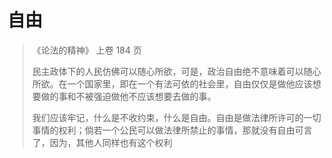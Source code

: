# 自由

> 《论法的精神》 上卷 184 页
>
> 民主政体下的人民仿佛可以随心所欲，可是，政治自由绝不意味着可以随心所欲。在一个国家里，即在一个有法可依的社会里，自由仅仅是做他应该想要做的事和不被强迫做他不应该想要去做的事。
>
> 我们应该牢记，什么是不收约束，什么是自由。自由是做法律所许可的一切事情的权利；倘若一个公民可以做法律所禁止的事情，那就没有自由可言了，因为，其他人同样也有这个权利



